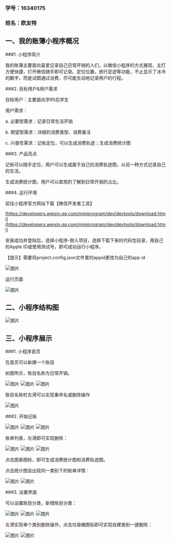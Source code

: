 ### 学号：16340175
### 姓名：欧友特
## 一、我的账簿小程序概况
###1. 小程序简介

我的账簿主要面向喜爱记录自己日常开销的人们，以微信小程序的方式展现，主打方便快捷，打开微信随手即可记录。定位位置，旅行足迹等功能，不止显示了冰冷的数字，而是试图通过消费，尽可能生动地记录用户的行程。


###2. 目标用户&用户需求

目标用户：主要面向学95后学生

用户需求：

a. 必要型需求：记录日常生活开销

b. 期望型需求：详细的消费类型、消费备注

c. 兴奋性需求：记账定位，可以生成消费轨迹；生成消费统计图


###3. 产品亮点

记账可以随手定位，用户可以生成属于自己的消费轨迹图，以另一种方式记录自己的生活。

生成消费统计图，用户可以直观的了解到日常开销的占比。


###4. 运行环境

前往小程序官方网站下载【微信开发者工具】

[https://developers.weixin.qq.com/miniprogram/dev/devtools/download.html](https://developers.weixin.qq.com/miniprogram/dev/devtools/download.html)

安装成功并登陆后，选择小程序-倒入项目，选择下载下来的代码包目录，用自己的Apple ID或使用测试号，即可成功运行小程序。

【提示】需要将project.config.json文件里的appid更改为自己的app id

![图片](https://uploader.shimo.im/f/OvnQZnI5zjs2ip4j.png!thumbnail)


运行页面

![图片](https://uploader.shimo.im/f/Bcf9Ciyl9vU1dIXH.png!thumbnail)


## 二、小程序结构图
![图片](https://uploader.shimo.im/f/3SbdR6hdDhkQoZUm.png!thumbnail)


## 三、小程序展示
###1. 小程序首页

在首页可以新建一个账目

如图所示，账目名称为日常开销。

![图片](https://uploader.shimo.im/f/j7gYBaIBLywGG5OH.png!thumbnail)  ![图片](https://uploader.shimo.im/f/4ElMuCyeMmUYp2sm.png!thumbnail)  ![图片](https://uploader.shimo.im/f/3WZUsLKmA1Qb5ih9.png!thumbnail)

账目名称栏左滑可以实现重命名或删除操作

![图片](https://uploader.shimo.im/f/ouG052D4ICYmGn8z.png!thumbnail)


###2. 开始记账

![图片](https://uploader.shimo.im/f/LOskAZmfUmsd1dSE.png!thumbnail)  ![图片](https://uploader.shimo.im/f/IIjP6SfQjNoyTmCT.png!thumbnail)  ![图片](https://uploader.shimo.im/f/rYCenfEV9gMEMESU.png!thumbnail)

账单列表，左滑即可实现删除：

![图片](https://uploader.shimo.im/f/fBtSI7wkWsM2J6XN.png!thumbnail)  ![图片](https://uploader.shimo.im/f/ovHiOuvmEU804ET2.png!thumbnail)  ![图片](https://uploader.shimo.im/f/m6uhnavLtS4ixBoz.png!thumbnail)

点击图表图标，即可生成消费统计图和消费轨迹图。

点击统计图会出现同一类别下的账单详情：

![图片](https://uploader.shimo.im/f/Yax8fq0zRGQUjab5.PNG!thumbnail)  ![图片](https://uploader.shimo.im/f/LpMGSq4wjzgUpI83.PNG!thumbnail)


###3. 设置界面

可以设置账目分类，新增账目分类：

![图片](https://uploader.shimo.im/f/GDvZ8AuiDGcAz0lU.png!thumbnail)  ![图片](https://uploader.shimo.im/f/oqpSd3PElMYouann.png!thumbnail)  ![图片](https://uploader.shimo.im/f/j65y8trJ540MdD4k.png!thumbnail)

左滑实现单个类别删除操作，点击垃圾桶图标即可实现自建类别一键删除：

![图片](https://uploader.shimo.im/f/jWdHNQB3slUUgRAG.png!thumbnail)  ![图片](https://uploader.shimo.im/f/f8gRZdE9CGEnpopr.png!thumbnail)

### 
